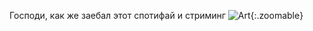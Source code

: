 ---
---
Господи, как же заебал этот спотифай и стриминг
![Art]({{site.url}}/assets/images/spotify-nk.jpg){:.zoomable}